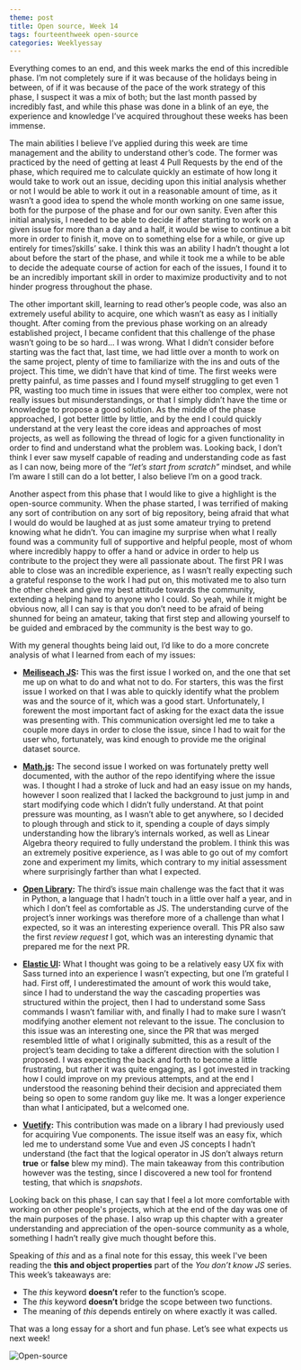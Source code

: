 ```yaml
---
theme: post
title: Open source, Week 14
tags: fourteenthweek open-source
categories: Weeklyessay
---
```


Everything comes to an end, and this week marks the end of this incredible phase. I’m not completely sure if it was because of the holidays being in between, of if it was because of the pace of the work strategy of this phase, I suspect it was a mix of both; but the last month passed by incredibly fast, and while this phase was done in a blink of an eye, the experience and knowledge I’ve acquired throughout these weeks has been immense.  


The main abilities I believe I’ve applied during this week are time management and the ability to understand other’s code. The former was practiced by the need of getting at least 4 Pull Requests by the end of the phase, which required me to calculate quickly an estimate of how long it would take to work out an issue, deciding upon this initial analysis whether or not I would be able to work it out in a reasonable amount of time, as it wasn’t a good idea to spend the whole month working on one same issue, both for the purpose of the phase and for our own sanity. Even after this initial analysis, I needed to be able to decide if after starting to work on a given issue for more than a day and a half, it would be wise to continue a bit more in order to finish it, move on to something else for a while, or give up entirely for times’/skills’ sake. I think this was an ability I hadn’t thought a lot about before the start of the phase, and while it took me a while to be able to decide the adequate course of action for each of the issues, I found it to be an incredibly important skill in order to maximize productivity and to not hinder progress throughout the phase. 


The other important skill, learning to read other’s people code, was also an extremely useful ability to acquire, one which wasn’t as easy as I initially thought. After coming from the previous phase working on an already established project, I became confident that this challenge of the phase wasn’t going to be so hard... I was wrong. What I didn’t consider before starting was the fact that, last time, we had little over a month to work on the same project, plenty of time to familiarize with the ins and outs of the project. This time, we didn’t have that kind of time. The first weeks were pretty painful, as time passes and I found myself struggling to get even 1 PR, wasting too much time in issues that were either too complex, were not really issues but misunderstandings, or that I simply didn’t have the time or knowledge to propose a good solution. As the middle of the phase approached, I got better little by little, and by the end I could quickly understand at the very least the core ideas and approaches of most projects, as well as following the thread of logic for a given functionality in order to find and understand what the problem was. Looking back, I don’t think I ever saw myself capable of reading and understanding code as fast as I can now, being more of the *“let’s start from scratch”* mindset, and while I’m aware I still can do a lot better, I also believe I’m on a good track. 


Another aspect from this phase that I would like to give a highlight is the open-source community. When the phase started, I was terrified of making any sort of contribution on any sort of big repository, being afraid that what I would do would be laughed at as just some amateur trying to pretend knowing what he didn’t. You can imagine my surprise when what I really found was a community full of supportive and helpful people, most of whom where incredibly happy to offer a hand or advice in order to help us contribute to the project they were all passionate about. The first PR I was able to close was an incredible experience, as I wasn’t really expecting such a grateful response to the work I had put on, this motivated me to also turn the other cheek and give my best attitude towards the community, extending a helping hand to anyone who I could. So yeah, while it might be obvious now, all I can say is that you don’t need to be afraid of being shunned for being an amateur, taking that first step and allowing yourself to be guided and embraced by the community is the best way to go. 


With my general thoughts being laid out, I’d like to do a more concrete analysis of what I learned from each of my issues: 

* **[Meiliseach JS](https://github.com/meilisearch/meilisearch-js/issues/1115):** This was the first issue I worked on, and the one that set me up on what to do and what not to do. For starters, this was the first issue I worked on that I was able to quickly identify what the problem was and the source of it, which was a good start. Unfortunately, I forewent the most important fact of asking for the exact data the issue was presenting with. This communication oversight led me to take a couple more days in order to close the issue, since I had to wait for the user who, fortunately, was kind enough to provide me the original dataset source. 

* **[Math.js](https://github.com/josdejong/mathjs/issues/2358):** The second issue I worked on was fortunately pretty well documented, with the author of the repo identifying where the issue was. I thought I had a stroke of luck and had an easy issue on my hands, however I soon realized that I lacked the background to just jump in and start modifying code which I didn’t fully understand. At that point pressure was mounting, as I wasn’t able to get anywhere, so I decided to plough through and stick to it, spending a couple of days simply understanding how the library’s internals worked, as well as Linear Algebra theory required to fully understand the problem. I think this was an extremely positive experience, as I was able to go out of my comfort zone and experiment my limits, which contrary to my initial assessment where surprisingly farther than what I expected.  

* **[Open Library](https://github.com/internetarchive/openlibrary/issues/5868):** The third’s issue main challenge was the fact that it was in Python, a language that I hadn’t touch in a little over half a year, and in which I don’t feel as comfortable as JS. The understanding curve of the project’s inner workings was therefore more of a challenge than what I expected, so it was an interesting experience overall. This PR also saw the first *review request* I got, which was an interesting dynamic that prepared me for the next PR. 

* **[Elastic UI](https://github.com/elastic/eui/issues/5479):** What I thought was going to be a relatively easy UX fix with Sass turned into an experience I wasn’t expecting, but one I’m grateful I had. First off, I underestimated the amount of work this would take, since I had to understand the way the cascading properties was structured within the project, then I had to understand some Sass commands I wasn’t familiar with, and finally I had to make sure I wasn’t modifying another element not relevant to the issue. The conclusion to this issue was an interesting one, since the PR that was merged resembled little of what I originally submitted, this as a result of the project’s team deciding to take a different direction with the solution I proposed. I was expecting the back and forth to become a little frustrating, but rather it was quite engaging, as I got invested in tracking how I could improve on my previous attempts, and at the end I understood the reasoning behind their decision and appreciated them being so open to some random guy like me. It was a longer experience than what I anticipated, but a welcomed one. 

* **[Vuetify](https://github.com/vuetifyjs/vuetify/pull/14598):** This contribution was made on a library I had previously used for acquiring Vue components. The issue itself was an easy fix, which led me to understand some Vue and even JS concepts I hadn’t understand (the fact that the logical operator in JS don’t always return **true** or **false** blew my mind). The main takeaway from this contribution however was the testing, since I discovered a new tool for frontend testing, that which is *snapshots*. 


Looking back on this phase, I can say that I feel a lot more comfortable with working on other people's projects, which at the end of the day was one of the main purposes of the phase. I also wrap up this chapter with a greater understanding and appreciation of the open-source community as a whole, something I hadn’t really give much thought before this. 


Speaking of *this* and as a final note for this essay, this week I've been reading the **this and object properties** part of the *You don’t know JS* series. This week’s takeaways are: 

* The *this* keyword **doesn’t** refer to the function’s scope. 
* The *this* keyword **doesn’t** bridge the scope between two functions. 
* The meaning of *this* depends entirely on where exactly it was called. 


That was a long essay for a short and fun phase. Let’s see what expects us next week! 

![Open-source](https://www.mouser.mx/images/microsites/open-source-proprietary-hardware-fig-1.jpg) 
